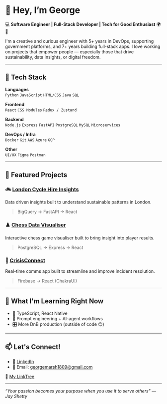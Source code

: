 # 👋 Hey, I’m George

💻 **Software Engineer | Full-Stack Developer | Tech for Good Enthusiast** 🌍💚

I'm a creative and curious engineer with 5+ years in DevOps, supporting government platforms, and 7+ years building full-stack apps. I love working on projects that empower people — especially those that drive sustainability, data insights, or digital freedom.

---

## 🔧 Tech Stack

**Languages**  
`Python` `JavaScript` `HTML/CSS`  `Java` `SQL`  

**Frontend**  
`React` `CSS Modules` `Redux / Zustand`

**Backend**  
`Node.js` `Express` `FastAPI` `PostgreSQL` `MySQL` `Microservices`

**DevOps / Infra**  
`Docker` `Git` `AWS` `Azure` `GCP`

**Other**  
`UI/UX` `Figma` `Postman`

---

## 🚀 Featured Projects

### 🚲 [London Cycle Hire Insights](https://github.com/your-username/london-cycle-hire)
Data driven insights built to understand sustainable patterns in London.   
> BigQuery → FastAPI → React   

### ♟️ [Chess Data Visualiser](https://github.com/your-username/chessviz)
Interactive chess game visualiser built to bring insight into player results.  
> PostgreSQL → Express → React

### 💬 [CrisisConnect](https://github.com/your-username/incidentwave)  
Real-time comms app built to streamline and improve incident resolution.  
> Firebase → React (ChakraUI) 

---

## 🌱 What I'm Learning Right Now

- 🚀 TypeScript, React Native
- 🧠 Prompt engineering + AI-agent workflows  
- 🎛️ More DnB production (outside of code 😉)

---

## 📫 Let's Connect!

- 🧠 [LinkedIn](https://github.com/your-username/chessviz)  
- 💌 Email: georgemarsh1809@gmail.com

 🔗 [My LinkTree](https://linktr.ee/baxtr_)

---

_“Your passion becomes your purpose when you use it to serve others" — Jay Shetty_

<!---
georgemarsh1809/georgemarsh1809 is a ✨ special ✨ repository because its `README.md` (this file) appears on your GitHub profile.
You can click the Preview link to take a look at your changes.
--->
